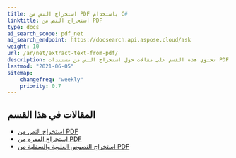```yaml
---
title: استخراج النص من PDF باستخدام C#
linktitle: استخراج النص من PDF
type: docs
ai_search_scope: pdf_net
ai_search_endpoint: https://docsearch.api.aspose.cloud/ask
weight: 10
url: /ar/net/extract-text-from-pdf/
description: تحتوي هذه القسم على مقالات حول استخراج النص من مستندات PDF باستخدام Aspose.PDF في C#.
lastmod: "2021-06-05"
sitemap:
    changefreq: "weekly"
    priority: 0.7
---
```

## المقالات في هذا القسم

- [استخراج النص من PDF](/pdf/net/extract-text-from-all-pdf/)
- [استخراج الفقرة من PDF](/pdf/net/extract-paragraph-from-pdf/)
- [استخراج النصوص العلوية والسفلية من PDF](/pdf/net/extract-superscripts-subscripts-from-pdf/)